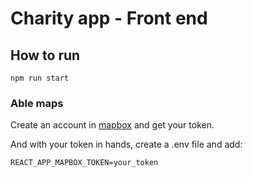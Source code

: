 # Charity app - Front end

## How to run

    npm run start

### Able maps

Create an account in [mapbox](https://www.mapbox.com/) and get your token.

And with your token in hands, create a .env file and add:

    REACT_APP_MAPBOX_TOKEN=your_token